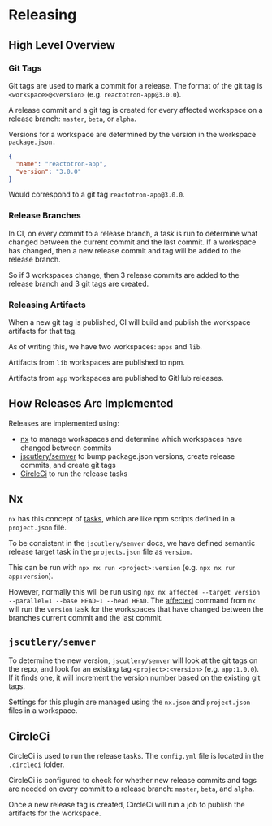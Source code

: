 # Releasing

## High Level Overview

### Git Tags

Git tags are used to mark a commit for a release. The format of the git tag is `<workspace>@<version>` (e.g. `reactotron-app@3.0.0`).

A release commit and a git tag is created for every affected workspace on a release branch: `master`, `beta`, or `alpha`.

Versions for a workspace are determined by the version in the workspace `package.json.`

```json
{
  "name": "reactotron-app",
  "version": "3.0.0"
}
```

Would correspond to a git tag `reactotron-app@3.0.0`.

### Release Branches

In CI, on every commit to a release branch, a task is run to determine what changed between the current commit and the last commit. If a workspace has changed, then a new release commit and tag will be added to the release branch.

So if 3 workspaces change, then 3 release commits are added to the release branch and 3 git tags are created.

### Releasing Artifacts

When a new git tag is published, CI will build and publish the workspace artifacts for that tag.

As of writing this, we have two workspaces: `apps` and `lib`.

Artifacts from `lib` workspaces are published to npm.

Artifacts from `app` workspaces are published to GitHub releases.

## How Releases Are Implemented

Releases are implemented using:

- [nx](https://nx.dev/getting-started/intro) to manage workspaces and determine which workspaces have changed between commits
- [jscutlery/semver](https://github.com/jscutlery/semver) to bump package.json versions, create release commits, and create git tags
- [CircleCi](https://circleci.com/docs/configuration-reference/) to run the release tasks

## Nx

`nx` has this concept of [tasks](https://nx.dev/core-features/run-tasks#run-tasks), which are like npm scripts defined in a `project.json` file.

To be consistent in the `jscutlery/semver` docs, we have defined semantic release target task in the `projects.json` file as `version`.

This can be run with `npx nx run <project>:version` (e.g. `npx nx run app:version`).

However, normally this will be run using `npx nx affected --target version --parallel=1 --base HEAD~1 --head HEAD`. The [affected](https://nx.dev/concepts/affected) command from `nx` will run the `version` task for the workspaces that have changed between the branches current commit and the last commit.

## `jscutlery/semver`

To determine the new version, `jscutlery/semver` will look at the git tags on the repo, and look for an existing tag `<project>:<version>` (e.g. `app:1.0.0`). If it finds one, it will increment the version number based on the existing git tags.

Settings for this plugin are managed using the `nx.json` and `project.json` files in a workspace.

## CircleCi

CircleCi is used to run the release tasks. The `config.yml` file is located in the `.circleci` folder.

CircleCi is configured to check for whether new release commits and tags are needed on every commit to a release branch: `master`, `beta`, and `alpha`.

Once a new release tag is created, CircleCi will run a job to publish the artifacts for the workspace.
